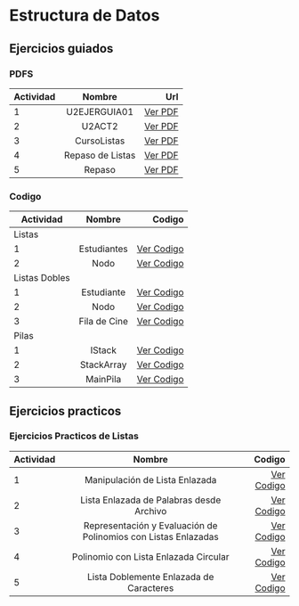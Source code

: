 # Estructura de Datos
## Ejercicios guiados
### PDFS
| Actividad        | Nombre           | Url  |
| ------------- |:-------------:| -----:|
| 1     | U2EJERGUIA01 | [Ver PDF](U2EJERGUIA01_PadiernaDelgadoRamiro.pdf)   |
| 2   |  U2ACT2    | [Ver PDF](U2ACT2_PadiernaDelgadoRamiro.pdf)   |
| 3 |  CursoListas     | [Ver PDF](CursoListas_PadiernaDelgadoRamiro.pdf)    |
| 4 |  Repaso de Listas     | [Ver PDF](Repaso_De_Listas_PadiernaDelgadoRamiro.pdf)    |
| 5 |  Repaso     | [Ver PDF](Repaso_PadiernaDelgadoRamiro.pdf)    |

### Codigo
| Actividad        | Nombre           | Codigo  |
| ------------- |:-------------:| -----:|
| Listas      |  |  |
| 1      | Estudiantes      |   [Ver Codigo](Listas_Estudiantes) |
| 2 | Nodo      |    [Ver Codigo](Lista_Nodo) |
| Listas Dobles |      |     |
| 1 | Estudiante      |    [Ver Codigo](ListaDoble_Estudiante) |
| 2 | Nodo      |    [Ver Codigo](ListaDoble_Nodo) |
| 3 | Fila de Cine     |    [Ver Codigo](ListaDoble_Fila_de_Cine) |
| Pilas |       |     |
| 1 | IStack     |    [Ver Codigo](pilas_IStack) |
| 2 | StackArray      |    [Ver Codigo](pilas_StackArray) |
| 3 | MainPila      |    [Ver Codigo](pilas_MainPila) |

## Ejercicios practicos
### Ejercicios Practicos de Listas 
| Actividad        | Nombre           | Codigo  |
| ------------- |:-------------:| -----:|
| 1      | Manipulación de Lista Enlazada  | [Ver Codigo](ManipulacionListaEnlazada) |
| 2      | Lista Enlazada de Palabras desde Archivo  | [Ver Codigo](PalabrasArchivo) |
| 3      | Representación y Evaluación de Polinomios con Listas Enlazadas | [Ver Codigo](Polinomios) |
| 4      | Polinomio con Lista Enlazada Circular | [Ver Codigo](PolinomioListaCircular) |
| 5      | Lista Doblemente Enlazada de Caracteres | [Ver Codigo](ListaDoblementeEnlazadaCaracteres) |


